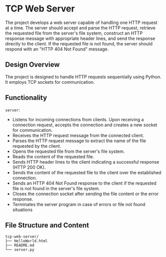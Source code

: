 # TCP Web Server
The project develops a web server capable of handling one HTTP request at a time. The server should accept and parse the HTTP request, retrieve the requested file from the server's file system, construct an HTTP response message with appropriate header lines, and send the response directly to the client. If the requested file is not found, the server should respond with an "HTTP 404 Not Found" message.

## Design Overview
The project is designed to handle HTTP requests sequentially using Python. It employs TCP sockets for communication.

## Functionality
`server`:
- Listens for incoming connections from clients. Upon receiving a connection request, accepts the connection and creates a new socket for communication.
- Receives the HTTP request message from the connected client.
- Parses the HTTP request message to extract the name of the file requested by the client.
- Opens the requested file from the server's file system.
- Reads the content of the requested file.
- Sends HTTP header lines to the client indicating a successful response (HTTP 200 OK).
- Sends the content of the requested file to the client over the established connection.
- Sends an HTTP 404 Not Found response to the client if the requested file is not found in the server's file system.
- Closes the connection socket after sending the file content or the error response.
- Terminates the server program in case of errors or file not found situations

## File Structure and Content
```
tcp-web-server/
├── HelloWorld.html
├── README.md
└── server.py
```
